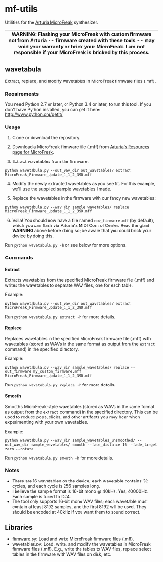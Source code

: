# mf-utils

Utilities for the [Arturia MicroFreak](https://www.arturia.com/products/hardware-synths/microfreak) synthesizer.

| WARNING: Flashing your MicroFreak with custom firmware not from Arturia -- firmware created with these tools -- may void your warranty or brick your MicroFreak. I am not responsible if your MicroFreak is bricked by this process. |
| --- |

## wavetabula
Extract, replace, and modify wavetables in MicroFreak firmware files (.mff).

### Requirements
You need Python 2.7 or later, or Python 3.4 or later, to run this tool. If you don't have Python installed, you can get it here: http://www.python.org/getit/

### Usage
1. Clone or download the repository.

2. Download a MicroFreak firmware file (.mff) from [Arturia's Resources page for MicroFreak](https://www.arturia.com/products/hardware-synths/microfreak/resources).

3. Extract wavetables from the firmware:

```
python wavetabula.py --out_wav_dir out_wavetables/ extract MicroFreak_Firmware_Update_1_1_2_390.mff
```

4. Modify the newly extracted wavetables as you see fit. For this example, we'll use the supplied sample wavetables I made.

5. Replace the wavetables in the firmware with our fancy new wavetables:

```
python wavetabula.py --wav_dir sample_wavetables/ replace MicroFreak_Firmware_Update_1_1_2_390.mff
```

6. Voila! You should now have a file named `new_firmware.mff` (by default), which you can flash via Arturia's MIDI Control Center. Read the giant **WARNING** above before doing so; be aware that you could brick your device by doing this.

Run `python wavetabula.py -h` or see below for more options.

### Commands

#### Extract
Extracts wavetables from the specified MicroFreak firmware file (.mff) and writes the wavetables to separate WAV files, one for each table.

Example:
```
python wavetabula.py --out_wav_dir out_wavetables/ extract MicroFreak_Firmware_Update_1_1_2_390.mff
```

Run `python wavetabula.py extract -h` for more details.

#### Replace
Replaces wavetables in the specified MicroFreak firmware file (.mff) with wavetables (stored as WAVs in the same format as output from the `extract` command) in the specified directory.

Example:
```
python wavetabula.py --wav_dir sample_wavetables/ replace --out_firmware my_custom_firmware.mff MicroFreak_Firmware_Update_1_1_2_390.mff
```

Run `python wavetabula.py replace -h` for more details.

#### Smooth
Smooths MicroFreak-style wavetables (stored as WAVs in the same format as output from the `extract` command) in the specified directory. This can be used to reduce pops, clicks, and other artifacts you may hear when experimenting with your own wavetables.

Example:
```
python wavetabula.py --wav_dir sample_wavetables_unsmoothed/ --out_wav_dir sample_wavetables/ smooth --fade_distance 16 --fade_target zero --rotate
```

Run `python wavetabula.py smooth -h` for more details.

### Notes
* There are 16 wavetables on the device; each wavetable contains 32 cycles, and each cycle is 256 samples long.
* I believe the sample format is 16-bit mono @ 40kHz. Yes, 40000Hz. Each sample is tuned to D#4.
* The tool only supports 16-bit mono WAV files; each wavetable must contain at least 8192 samples, and the first 8192 will be used. They should be encoded at 40kHz if you want them to sound correct.

## Libraries

* [firmware.py](https://github.com/dcower/mf-utils/blob/master/firmware.py): Load and write MicroFreak firmware files (.mff).
* [wavetables.py](https://github.com/dcower/mf-utils/blob/master/wavetables.py): Load, write, and modify the wavetables in MicroFreak firmware files (.mff). E.g., write the tables to WAV files, replace select tables in the firmware with WAV files on disk, etc.
